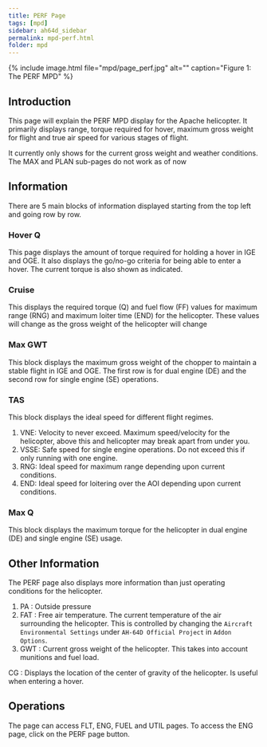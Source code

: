 ```yaml
---
title: PERF Page
tags: [mpd]
sidebar: ah64d_sidebar
permalink: mpd-perf.html
folder: mpd
---
```


{% include image.html file="mpd/page_perf.jpg" alt="" caption="Figure 1: The PERF MPD" %}

## Introduction

This page will explain the PERF MPD display for the Apache helicopter. It primarily displays range, torque required for hover, maximum gross weight for flight and true air speed for various stages of flight.

It currently only shows for the current gross weight and weather conditions. The MAX and PLAN sub-pages do not work as of now

## Information
There are 5 main blocks of information displayed starting from the top left and going row by row.

### Hover Q
This page displays the amount of torque required for holding a hover in IGE and OGE. It also displays the go/no-go criteria for being able to enter a hover. The current torque is also shown as indicated.

### Cruise
This displays the required torque (Q) and fuel flow (FF) values for maximum range (RNG) and maximum loiter time (END) for the helicopter. These values will change as the gross weight of the helicopter will change

### Max GWT
This block displays the maximum gross weight of the chopper to maintain a stable flight in IGE and OGE. The first row is for dual engine (DE) and the second row for single engine (SE) operations.

### TAS
This block displays the ideal speed for different flight regimes.
1. VNE: Velocity to never exceed. Maximum speed/velocity for the helicopter, above this and helicopter may break apart from under you.
2. VSSE: Safe speed for single engine operations. Do not exceed this if only running with one engine.
3. RNG: Ideal speed for maximum range depending upon current conditions.
4. END: Ideal speed for loitering over the AOI depending upon current conditions.

### Max Q
This block displays the maximum torque for the helicopter in dual engine (DE) and single engine (SE) usage.

## Other Information
The PERF page also displays more information than just operating conditions for the helicopter.
1. PA : Outside pressure
2. FAT : Free air temperature. The current temperature of the air surrounding the helicopter. This is controlled by changing the `Aircraft Environmental Settings` under `AH-64D Official Project` in `Addon Options`.
3. GWT : Current gross weight of the helicopter. This takes into account munitions and fuel load.

CG : Displays the location of the center of gravity of the helicopter. Is useful when entering a hover.

## Operations

The page can access FLT, ENG, FUEL and UTIL pages. To access the ENG page, click on the PERF page button.